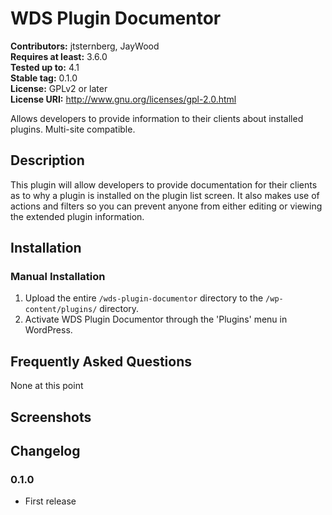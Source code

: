 # WDS Plugin Documentor #
**Contributors:**      jtsternberg, JayWood  
**Requires at least:** 3.6.0  
**Tested up to:**      4.1  
**Stable tag:**        0.1.0  
**License:**           GPLv2 or later  
**License URI:**       http://www.gnu.org/licenses/gpl-2.0.html  

Allows developers to provide information to their clients about installed plugins.  Multi-site compatible.

## Description ##

This plugin will allow developers to provide documentation for their clients as to why a plugin is installed on the plugin list screen.  It also makes use of actions and filters so you can prevent anyone from either editing or viewing the extended plugin information.

## Installation ##

### Manual Installation ###

1. Upload the entire `/wds-plugin-documentor` directory to the `/wp-content/plugins/` directory.
2. Activate WDS Plugin Documentor through the 'Plugins' menu in WordPress.

## Frequently Asked Questions ##

None at this point

## Screenshots ##


## Changelog ##

### 0.1.0 ###
* First release
